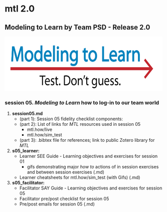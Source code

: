 # mtl 2.0

## Modeling to Learn by Team PSD - Release 2.0

<img src = "https://github.com/lzim/teampsd/blob/master/resources/logos/mtl_testdontguess_sm.png"
     height = "175" width = "650">

### session 05. *Modeling to Learn* how to log-in to our **team world**

1. **session05.md**
    - (part 1): Session 05 fidelity checklist components:
    - (part 2): List of links for *MTL* resources used in session 05
      - mtl.how/live
      - mtl.how/sim_test
    - (part 3): .bibtex file for references; link to public Zotero library for *MTL*
2. **s05_learner:**
    - Learner SEE Guide - Learning objectives and exercises for session 01
      - gifs demonstrating major *how to* actions of in session exercises and between session exercises (.md)
    - Learner cheatsheets for mtl.how/sim_test (with Gifs) (.md)
3. **s05_facilitator:**
    - Facilitator SAY Guide - Learning objectives and exercises for session 05
    - Facilitator pre/post checklist for session 05
    - Pre/post emails for session 05 (.md)
